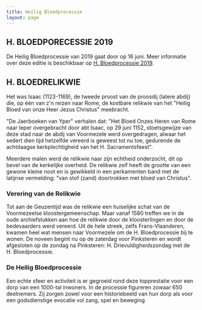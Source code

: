 ```yaml
---
title: Heilig Bloedprocessie
layout: page
---
```


## H. BLOEDPORECESSIE 2019

De Heilig Bloedprocessie van 2019 gaat door op 16 juni.
Meer informatie over deze editie is beschikbaar op [H. Bloedprocessie 2019](./hbloedprocessie-2019.html).

## H. BLOEDRELIKWIE

Het was Isaac (1123-1169), de tweede proost van de proosdij (latere abdij) die, op één van z'n reizen naar Rome,
de kostbare relikwie van het "Heilig Bloed van onze Heer Jezus Christus" meebracht.

"De Jaerboeken van Yper" verhalen dat:
"Het Bloed Onzes Heren van Rome naar Ieper overgebracht door abt Isaac, op 29 juni 1152, stoetsgewijze van deze stad
naar de abdij van Voormezele werd overgedragen, alwaar het sedert dien tijd hetzelfde vereerd is geweest tot nu toe,
gedurende de achtdaagse kerkplechtigheid van het H. Sacramentsfeest".

Meerdere malen werd de relikwie naar zijn echtheid onderzocht, dit op bevel van de kerkelijke overheid.
De relikwie zelf heeft de grootte van een gewone kleine noot en is gewikkeld in een perkamenten band met de
latijnse vermelding: "van stof (zand) doortrokken met bloed van Christus".

### Verering van de Relikwie

Tot aan de Geuzentijd was de relikwie een huiselijke schat van de Voormezeelse kloostergemeenschap. Maar vanaf 1580
treffen we in de oude archiefstukken aan hoe de relikwie door de kloosterlingen en door de bedevaarders werd vereerd.
Uit de hele streek, zelfs Frans-Vlaanderen, kwamen heel wat mensen naar Voormezele om de H. Bloedprocessie bij te
wonen. De noveen begint nu op de zaterdag voor Pinksteren en wordt afgesloten op de zondag na Pinksteren: H.
Drievuldigheidszondag met de H. Bloedprocessie.

### De Heilig Bloedprocessie

Een echte sfeer en activiteit is er gegroeid rond deze topprestatie voor een dorp van een 1000-tal inwoners.
In de processie figureren zowaar 650 deelnemers. Zij zorgen zowel voor een historiebeeld van hun dorp als voor een
godsdienstige evocatie vol zang, spel en beweging
